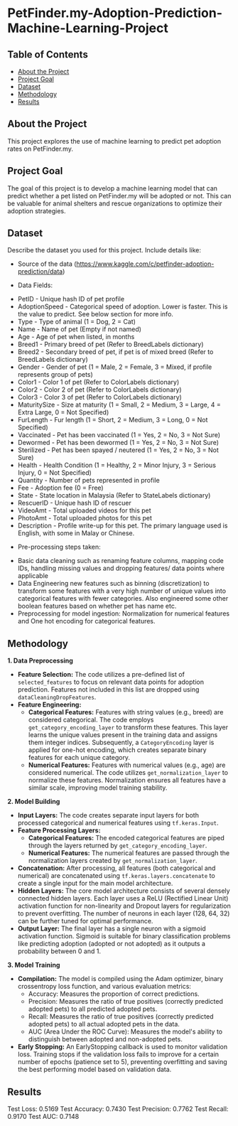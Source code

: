 # PetFinder.my-Adoption-Prediction-Machine-Learning-Project

## Table of Contents

* [About the Project](#about-the-project)
* [Project Goal](#project-goal)
* [Dataset](#dataset)
* [Methodology](#methodology)
* [Results](#results)

## About the Project

This project explores the use of machine learning to predict pet adoption rates on PetFinder.my. 

## Project Goal

The goal of this project is to develop a machine learning model that can predict whether a pet listed on PetFinder.my will be adopted or not. This can be valuable for animal shelters and rescue organizations to optimize their adoption strategies.

## Dataset

Describe the dataset you used for this project. Include details like:

* Source of the data (https://www.kaggle.com/c/petfinder-adoption-prediction/data)

* Data Fields:
- PetID - Unique hash ID of pet profile
- AdoptionSpeed - Categorical speed of adoption. Lower is faster. This is the value to predict. See below section for more info.
- Type - Type of animal (1 = Dog, 2 = Cat)
- Name - Name of pet (Empty if not named)
- Age - Age of pet when listed, in months
- Breed1 - Primary breed of pet (Refer to BreedLabels dictionary)
- Breed2 - Secondary breed of pet, if pet is of mixed breed (Refer to BreedLabels dictionary)
- Gender - Gender of pet (1 = Male, 2 = Female, 3 = Mixed, if profile represents group of pets)
- Color1 - Color 1 of pet (Refer to ColorLabels dictionary)
- Color2 - Color 2 of pet (Refer to ColorLabels dictionary)
- Color3 - Color 3 of pet (Refer to ColorLabels dictionary)
- MaturitySize - Size at maturity (1 = Small, 2 = Medium, 3 = Large, 4 = Extra Large, 0 = Not Specified)
- FurLength - Fur length (1 = Short, 2 = Medium, 3 = Long, 0 = Not Specified)
- Vaccinated - Pet has been vaccinated (1 = Yes, 2 = No, 3 = Not Sure)
- Dewormed - Pet has been dewormed (1 = Yes, 2 = No, 3 = Not Sure)
- Sterilized - Pet has been spayed / neutered (1 = Yes, 2 = No, 3 = Not Sure)
- Health - Health Condition (1 = Healthy, 2 = Minor Injury, 3 = Serious Injury, 0 = Not Specified)
- Quantity - Number of pets represented in profile
- Fee - Adoption fee (0 = Free)
- State - State location in Malaysia (Refer to StateLabels dictionary)
- RescuerID - Unique hash ID of rescuer
- VideoAmt - Total uploaded videos for this pet
- PhotoAmt - Total uploaded photos for this pet
- Description - Profile write-up for this pet. The primary language used is English, with some in Malay or Chinese.

* Pre-processing steps taken:
- Basic data cleaning such as renaming feature columns, mapping code IDs, handling missing values and dropping features/ data points where applicable
- Data Engineering new features such as binning (discretization) to transform some features with a very high number of unique values into categorical features with fewer categories. Also engineered some other boolean features based on whether pet has name etc.
- Preprocessing for model ingestion: Normalization for numerical features and One hot encoding for categorical features.

## Methodology

**1. Data Preprocessing**
* **Feature Selection:** The code utilizes a pre-defined list of `selected_features` to focus on relevant data points for adoption prediction. Features not included in this list are dropped using `dataCleaningDropFeatures`.
* **Feature Engineering:**
    * **Categorical Features:** Features with string values (e.g., breed) are considered categorical. The code employs `get_category_encoding_layer` to transform these features. This layer learns the unique values present in the training data and assigns them integer indices. Subsequently, a `CategoryEncoding` layer is applied for one-hot encoding, which creates separate binary features for each unique category.
    * **Numerical Features:** Features with numerical values (e.g., age) are considered numerical. The code utilizes `get_normalization_layer` to normalize these features. Normalization ensures all features have a similar scale, improving model training stability.

**2. Model Building**
* **Input Layers:** The code creates separate input layers for both processed categorical and numerical features using `tf.keras.Input`. 
* **Feature Processing Layers:**
    * **Categorical Features:** The encoded categorical features are piped through the layers returned by `get_category_encoding_layer`. 
    * **Numerical Features:** The numerical features are passed through the normalization layers created by `get_normalization_layer`.
* **Concatenation:** After processing, all features (both categorical and numerical) are concatenated using `tf.keras.layers.concatenate` to create a single input for the main model architecture.
* **Hidden Layers:** The core model architecture consists of several densely connected hidden layers. Each layer uses a ReLU (Rectified Linear Unit) activation function for non-linearity and Dropout layers for regularization to prevent overfitting. The number of neurons in each layer (128, 64, 32) can be further tuned for optimal performance.
* **Output Layer:** The final layer has a single neuron with a sigmoid activation function. Sigmoid is suitable for binary classification problems like predicting adoption (adopted or not adopted) as it outputs a probability between 0 and 1.

**3. Model Training**
* **Compilation:** The model is compiled using the Adam optimizer, binary crossentropy loss function, and various evaluation metrics:
    * Accuracy: Measures the proportion of correct predictions.
    * Precision: Measures the ratio of true positives (correctly predicted adopted pets) to all predicted adopted pets.
    * Recall: Measures the ratio of true positives (correctly predicted adopted pets) to all actual adopted pets in the data.
    * AUC (Area Under the ROC Curve): Measures the model's ability to distinguish between adopted and non-adopted pets.
* **Early Stopping:** An EarlyStopping callback is used to monitor validation loss. Training stops if the validation loss fails to improve for a certain number of epochs (patience set to 5), preventing overfitting and saving the best performing model based on validation data.


## Results
Test Loss: 0.5169
Test Accuracy: 0.7430
Test Precision: 0.7762
Test Recall: 0.9170
Test AUC: 0.7148
